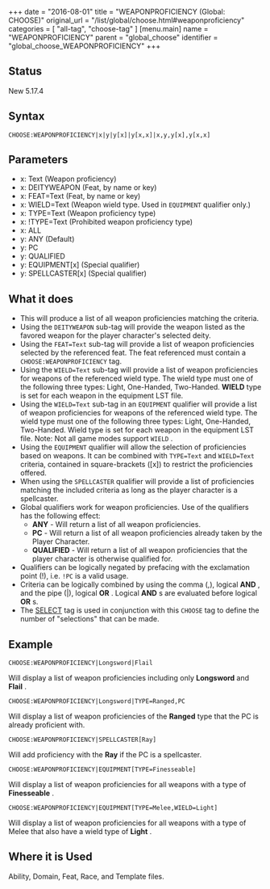 +++
date = "2016-08-01"
title = "WEAPONPROFICIENCY (Global: CHOOSE)"
original_url = "/list/global/choose.html#weaponproficiency"
categories = [ "all-tag", "choose-tag" ]
[menu.main]
    name = "WEAPONPROFICIENCY"
    parent = "global_choose"
    identifier = "global_choose_WEAPONPROFICIENCY"
+++

## Status

New 5.17.4

## Syntax

`CHOOSE:WEAPONPROFICIENCY|x|y|y[x]|y[x,x]|x,y,y[x],y[x,x]`

## Parameters

-   x: Text (Weapon proficiency)
-   x: DEITYWEAPON (Feat, by name or key)
-   x: FEAT=Text (Feat, by name or key)
-   x: WIELD=Text (Weapon wield type. Used in
    `EQUIPMENT` qualifier only.)
-   x: TYPE=Text (Weapon proficiency type)
-   x: !TYPE=Text (Prohibited weapon proficiency type)
-   x: ALL
-   y: ANY (Default)
-   y: PC
-   y: QUALIFIED
-   y: EQUIPMENT\[x\] (Special qualifier)
-   y: SPELLCASTER\[x\] (Special qualifier)



What it does
------------

-   This will produce a list of all weapon proficiencies matching
    the criteria.
-   Using the `DEITYWEAPON` sub-tag will provide the weapon listed as
    the favored weapon for the player character's selected deity.
-   Using the `FEAT=Text` sub-tag will provide a list of weapon
    proficiencies selected by the referenced feat. The feat referenced
    must contain a `CHOOSE:WEAPONPROFICIENCY` tag.
-   Using the `WIELD=Text` sub-tag will provide a list of weapon
    proficiencies for weapons of the referenced wield type. The wield
    type must one of the following three types: Light,
    One-Handed, Two-Handed. **WIELD** type is set for each weapon in the
    equipment LST file.
-   Using the `WIELD=Text` sub-tag in an `EQUIPMENT` qualifier will
    provide a list of weapon proficiencies for weapons of the referenced
    wield type. The wield type must one of the following three types:
    Light, One-Handed, Two-Handed. Wield type is set for each weapon in
    the equipment LST file. Note: Not all game modes support `WIELD` .
-   Using the `EQUIPMENT` qualifier will allow the selection of
    proficiencies based on weapons. It can be combined with `TYPE=Text`
    and `WIELD=Text` criteria, contained in square-brackets (\[x\]) to
    restrict the proficiencies offered.
-   When using the `SPELLCASTER` qualifier will provide a list of
    proficiencies matching the included criteria as long as the player
    character is a spellcaster.
-   Global qualifiers work for weapon proficiencies. Use of the
    qualifiers has the following effect:
    -   **ANY** - Will return a list of all weapon proficiencies.
    -   **PC** - Will return a list of all weapon proficiencies already
        taken by the Player Character.
    -   **QUALIFIED** - Will return a list of all weapon proficiencies
        that the player character is otherwise qualified for.
-   Qualifiers can be logically negated by prefacing with the
    exclamation point (!), i.e. `!PC` is a valid usage.
-   Criteria can be logically combined by using the comma (,), logical
    **AND** , and the pipe (|), logical **OR** . Logical **AND** s are
    evaluated before logical **OR** s.
-   The [SELECT](/list/global/other/select.html) tag is used in
    conjunction with this `CHOOSE` tag to define the number of
    "selections" that can be made.

Example
-------

`CHOOSE:WEAPONPROFICIENCY|Longsword|Flail`

Will display a list of weapon proficiencies including only **Longsword**
and **Flail** .

`CHOOSE:WEAPONPROFICIENCY|Longsword|TYPE=Ranged,PC`

Will display a list of weapon proficiencies of the **Ranged** type that
the PC is already proficient with.

`CHOOSE:WEAPONPROFICIENCY|SPELLCASTER[Ray]`

Will add proficiency with the **Ray** if the PC is a spellcaster.

`CHOOSE:WEAPONPROFICIENCY|EQUIPMENT[TYPE=Finesseable]`

Will display a list of weapon proficiencies for all weapons with a type
of **Finesseable** .

`CHOOSE:WEAPONPROFICIENCY|EQUIPMENT[TYPE=Melee,WIELD=Light]`

Will display a list of weapon proficiencies for all weapons with a type
of Melee that also have a wield type of **Light** .

Where it is Used
----------------

Ability, Domain, Feat, Race, and Template files.

